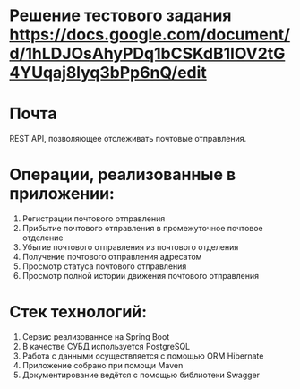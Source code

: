 # Решение тестового задания https://docs.google.com/document/d/1hLDJOsAhyPDq1bCSKdB1lOV2tG4YUqaj8lyq3bPp6nQ/edit

# Почта
REST API, позволяющее отслеживать почтовые отправления.

# Операции, реализованные в приложении:
1. Регистрации почтового отправления
2. Прибытие почтового отправления в промежуточное почтовое отделение
3. Убытие почтового отправления из почтового отделения
4. Получение почтового отправления адресатом
5. Просмотр статуса почтового отправления
6. Просмотр полной истории движения почтового отправления

# Стек технологий:
1. Сервис реализованное на Spring Boot
2. В качестве СУБД используется PostgreSQL
3. Работа с данными осуществляется с помощью ORM Hibernate
4. Приложение собрано при помощи Maven
5. Документирование ведётся с помощью библиотеки Swagger
